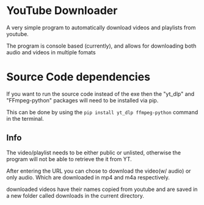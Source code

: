 # YouTube Downloader
A very simple program to automatically download videos and playlists from youtube.

The program is console based (currently), and allows for downloading both audio and videos in multiple fomats

# Source Code dependencies
If you want to run the source code instead of the exe then the "yt_dlp" and "FFmpeg-python" packages will need to be installed via pip.

This can be done by using the `pip install yt_dlp ffmpeg-python` command in the terminal.

## Info
The video/playlist needs to be either public or unlisted, otherwise the program will not be able to retrieve the it from YT.

After entering the URL you can chose to download the video(w/ audio) or only audio. Which are downloaded in mp4 and m4a respectively.

downloaded videos have their names copied from youtube and are saved in a new folder called downloads in the current directory.
